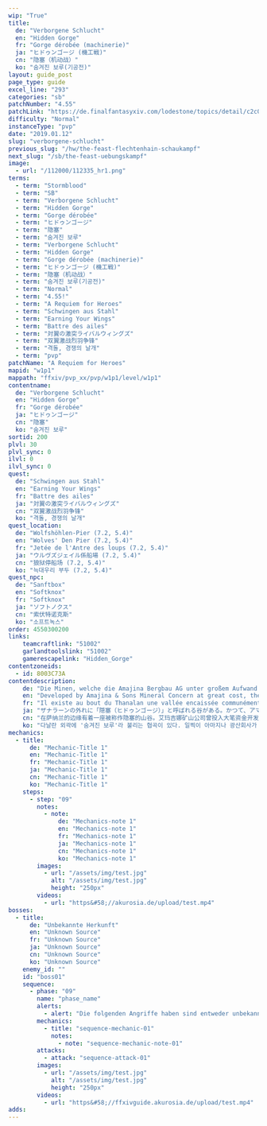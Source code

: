 ```yaml
---
wip: "True"
title:
  de: "Verborgene Schlucht"
  en: "Hidden Gorge"
  fr: "Gorge dérobée (machinerie)"
  ja: "ヒドゥンゴージ (機工戦)"
  cn: "隐塞（机动战）"
  ko: "숨겨진 보루(기공전)"
layout: guide_post
page_type: guide
excel_line: "293"
categories: "sb"
patchNumber: "4.55"
patchLink: "https://de.finalfantasyxiv.com/lodestone/topics/detail/c2c0a72d08d71bebe8753250940a2425fbda6d6f"
difficulty: "Normal"
instanceType: "pvp"
date: "2019.01.12"
slug: "verborgene-schlucht"
previous_slug: "/hw/the-feast-flechtenhain-schaukampf"
next_slug: "/sb/the-feast-uebungskampf"
image:
  - url: "/112000/112335_hr1.png"
terms:
  - term: "Stormblood"
  - term: "SB"
  - term: "Verborgene Schlucht"
  - term: "Hidden Gorge"
  - term: "Gorge dérobée"
  - term: "ヒドゥンゴージ"
  - term: "隐塞"
  - term: "숨겨진 보루"
  - term: "Verborgene Schlucht"
  - term: "Hidden Gorge"
  - term: "Gorge dérobée (machinerie)"
  - term: "ヒドゥンゴージ (機工戦)"
  - term: "隐塞（机动战）"
  - term: "숨겨진 보루(기공전)"
  - term: "Normal"
  - term: "4.55!"
  - term: "A Requiem for Heroes"
  - term: "Schwingen aus Stahl"
  - term: "Earning Your Wings"
  - term: "Battre des ailes"
  - term: "対翼の激突ライバルウィングズ"
  - term: "双翼激战烈羽争锋"
  - term: "격돌, 경쟁의 날개"
  - term: "pvp"
patchName: "A Requiem for Heroes"
mapid: "w1p1"
mappath: "ffxiv/pvp_xx/pvp/w1p1/level/w1p1"
contentname:
  de: "Verborgene Schlucht"
  en: "Hidden Gorge"
  fr: "Gorge dérobée"
  ja: "ヒドゥンゴージ"
  cn: "隐塞"
  ko: "숨겨진 보루"
sortid: 200
plvl: 30
plvl_sync: 0
ilvl: 0
ilvl_sync: 0
quest:
  de: "Schwingen aus Stahl"
  en: "Earning Your Wings"
  fr: "Battre des ailes"
  ja: "対翼の激突ライバルウィングズ"
  cn: "双翼激战烈羽争锋"
  ko: "격돌, 경쟁의 날개"
quest_location:
  de: "Wolfshöhlen-Pier (7.2, 5.4)"
  en: "Wolves' Den Pier (7.2, 5.4)"
  fr: "Jetée de l'Antre des loups (7.2, 5.4)"
  ja: "ウルヴズジェイル係船場 (7.2, 5.4)"
  cn: "狼狱停船场 (7.2, 5.4)"
  ko: "늑대우리 부두 (7.2, 5.4)"
quest_npc:
  de: "Sanftbox"
  en: "Softknox"
  fr: "Softknox"
  ja: "ソフトノクス"
  cn: "索伏特诺克斯"
  ko: "소프트녹스"
order: 4550300200
links:
    teamcraftlink: "51002"
    garlandtoolslink: "51002"
    gamerescapelink: "Hidden_Gorge"
contentzoneids:
  - id: 8003C73A
contentdescription:
    de: "Die Minen, welche die Amajina Bergbau AG unter großem Aufwand in die Verborgene Schlucht getrieben hat, erwiesen sich als finanzielles Desaster. Lange Zeit lag das Areal brach, doch jetzt haben die Abenteurergilden es als Übungsplatz entdeckt. Falken und Raben kreuzen hier ihre Schnäbel, um ihre Besitzansprüche geltend zu machen!"
    en: "Developed by Amajina & Sons Mineral Concern at great cost, the mine at Hidden Gorge proved to be a flash in the pan, its veins running dry within a matter of years. For a time afterwards, the site in Thanalan lay abandoned, but now it has been revived as a training ground for adventurers. In tracks of steel the battle lines have been drawn, and Falcons and Ravens will lock beaks once more in a struggle for territorial supremacy!"
    fr: "Il existe au bout du Thanalan une vallée encaissée communément appelée la gorge dérobée. La société des Bons filons d'Amajina et Fils y a autrefois investi des fonds considérables dans le but de l'exploiter, mais s'est finalement résolue à abandonner les lieux après une poignée d'années lorsque les gisements vinrent à se tarir. Les installations tombèrent d'abord dans l'oubli, avant d'être rouvertes aux aventuriers afin qu'ils s'y entraînent. C'est ainsi qu'aujourd'hui, les Faucons et les Corbeaux se provoquent du regard chacun de leur côté de la voie ferrée, avant de se jeter à corps perdu dans la bataille."
    ja: "ザナラーンの外れに「隠塞（ヒドゥンゴージ）」と呼ばれる谷がある。かつて、アマジナ鉱山社が大金を投じて開発したものの、不運にも数年で鉱脈が尽き、見捨てられてしまった場所だ。そんな、忘れられた鉱山施設が、冒険者向けに演習場として開放された。鉄の道を境にしてにらみ合うは、蒼き隼と紅き鴉。今ここに、ふたたび狂乱の縄張り争いが始まる！"
    cn: "在萨纳兰的边缘有着一座被称作隐塞的山谷。艾玛吉娜矿山公司曾投入大笔资金开发此地，不料蕴藏的矿脉却不出几年就见了底。现在这一被遗弃之地、被遗忘的矿山设施变为演习场开始向冒险者们开放。割据在铁道两端的，正是蓝色的猎隼与红色的渡鸦们。狂乱的地盘争夺战，再次打响了！"
    ko: "다날란 외곽에 '숨겨진 보루'라 불리는 협곡이 있다. 일찍이 아마지나 광산회사가 거액을 투자해 개발했지만, 운 나쁘게도 몇 년 지나지 않아 광맥이 고갈되어 버려진 곳이다. 그랬던 잊힌 광산 시설이 모험가용 연습장으로 개방되었다. 철로를 경계로 팽팽히 마주 선 푸른 보라매와 붉은 까마귀. 지금 또다시 영역 싸움이 시작된다! "
mechanics:
  - title:
      de: "Mechanic-Title 1"
      en: "Mechanic-Title 1"
      fr: "Mechanic-Title 1"
      ja: "Mechanic-Title 1"
      cn: "Mechanic-Title 1"
      ko: "Mechanic-Title 1"
    steps:
      - step: "09"
        notes:
          - note:
              de: "Mechanics-note 1"
              en: "Mechanics-note 1"
              fr: "Mechanics-note 1"
              ja: "Mechanics-note 1"
              cn: "Mechanics-note 1"
              ko: "Mechanics-note 1"
        images:
          - url: "/assets/img/test.jpg"
            alt: "/assets/img/test.jpg"
            height: "250px"
        videos:
          - url: "https&#58;//akurosia.de/upload/test.mp4"
bosses:
  - title:
      de: "Unbekannte Herkunft"
      en: "Unknown Source"
      fr: "Unknown Source"
      ja: "Unknown Source"
      cn: "Unknown Source"
      ko: "Unknown Source"
    enemy_id: ""
    id: "boss01"
    sequence:
      - phase: "09"
        name: "phase_name"
        alerts:
          - alert: "Die folgenden Angriffe haben sind entweder unbekannt oder haben keine klare Herkunft"
        mechanics:
          - title: "sequence-mechanic-01"
            notes:
              - note: "sequence-mechanic-note-01"
        attacks:
          - attack: "sequence-attack-01"
        images:
          - url: "/assets/img/test.jpg"
            alt: "/assets/img/test.jpg"
            height: "250px"
        videos:
          - url: "https&#58;//ffxivguide.akurosia.de/upload/test.mp4"
adds:
---
```

